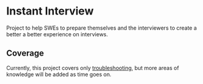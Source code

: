 # Instant Interview

Project to help SWEs to prepare themselves and the interviewers to create a better a better experience on interviews.

## Coverage

Currently, this project covers only [troubleshooting](./troubleshooting), but more areas of knowledge will be added as time goes on.
